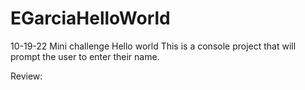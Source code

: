 # EGarciaHelloWorld
10-19-22
Mini challenge Hello world
This is a console project that will prompt the user to enter their name.

Review:

